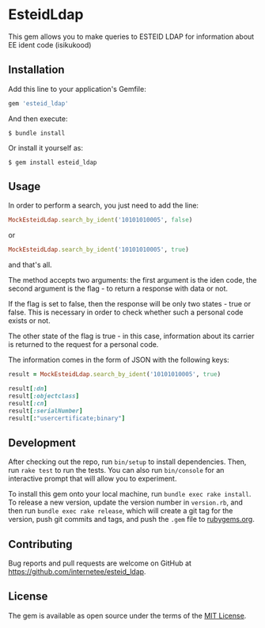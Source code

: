 # EsteidLdap

This gem allows you to make queries to ESTEID LDAP for information about EE ident code (isikukood)

## Installation

Add this line to your application's Gemfile:

```ruby
gem 'esteid_ldap'
```

And then execute:

    $ bundle install

Or install it yourself as:

    $ gem install esteid_ldap

## Usage

In order to perform a search, you just need to add the line:

```ruby
MockEsteidLdap.search_by_ident('10101010005', false)
```

or

```ruby
MockEsteidLdap.search_by_ident('10101010005', true)
```

and that's all.

The method accepts two arguments: the first argument is the iden code, the second argument is the flag - to return a response with data or not.

If the flag is set to false, then the response will be only two states - true or false. This is necessary in order to check whether such a personal code exists or not.

The other state of the flag is true - in this case, information about its carrier is returned to the request for a personal code.

The information comes in the form of JSON with the following keys:

```ruby
result = MockEsteidLdap.search_by_ident('10101010005', true)

result[:dn]
result[:objectclass]
result[:cn]
result[:serialNumber]
result[:"usercertificate;binary"]
```

## Development

After checking out the repo, run `bin/setup` to install dependencies. Then, run `rake test` to run the tests. You can also run `bin/console` for an interactive prompt that will allow you to experiment.

To install this gem onto your local machine, run `bundle exec rake install`. To release a new version, update the version number in `version.rb`, and then run `bundle exec rake release`, which will create a git tag for the version, push git commits and tags, and push the `.gem` file to [rubygems.org](https://rubygems.org).

## Contributing

Bug reports and pull requests are welcome on GitHub at https://github.com/internetee/esteid_ldap.


## License

The gem is available as open source under the terms of the [MIT License](https://opensource.org/licenses/MIT).
